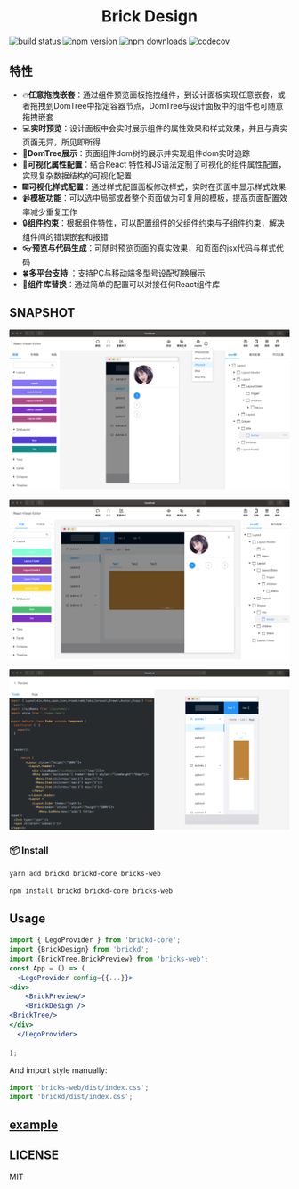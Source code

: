 <h1 align='center'>Brick Design</h1>

[![build status](https://travis-ci.org/brick-design/react-visual-editor.svg?branch=brickd)](https://travis-ci.org/github/brick-design/react-visual-editor)
[![npm version](https://img.shields.io/npm/v/brickd.svg?style=flat-square)](https://www.npmjs.com/package/brickd)
[![npm downloads](https://img.shields.io/npm/dm/brickd.svg?style=flat-square)](https://www.npmjs.com/package/brickd)
[![codecov](https://codecov.io/gh/anye931123/react-visual-editor/branch/brickd/graph/badge.svg)](https://codecov.io/gh/anye931123/react-visual-editor)

## 特性

- :fire:**任意拖拽嵌套**：通过组件预览面板拖拽组件，到设计面板实现任意嵌套，或者拖拽到DomTree中指定容器节点，DomTree与设计面板中的组件也可随意拖拽嵌套
- :computer:**实时预览**：设计面板中会实时展示组件的属性效果和样式效果，并且与真实页面无异，所见即所得
- :christmas_tree:**DomTree展示**：页面组件dom树的展示并实现组件dom实时追踪
- :gift:**可视化属性配置**：结合React 特性和JS语法定制了可视化的组件属性配置，实现复杂数据结构的可视化配置
- :fireworks:**可视化样式配置**：通过样式配置面板修改样式，实时在页面中显示样式效果
- :video_camera:**模板功能**：可以选中局部或者整个页面做为可复用的模板，提高页面配置效率减少重复工作
- :lock:**组件约束**：根据组件特性，可以配置组件的父组件约束与子组件约束，解决组件间的错误嵌套和报错
- :eyeglasses:**预览与代码生成**：可随时预览页面的真实效果，和页面的jsx代码与样式代码
- :four_leaf_clover:**多平台支持** ：支持PC与移动端多型号设配切换展示
- :dvd:**组件库替换**：通过简单的配置可以对接任何React组件库

## SNAPSHOT
![mobile](packages/docs/mobile.png)

![PC](packages/docs/pc.png)

![Code](packages/docs/Code.png)

###  📦 Install
```sh
yarn add brickd brickd-core bricks-web
```

```bash
npm install brickd brickd-core bricks-web
```
## Usage
```jsx
import { LegoProvider } from 'brickd-core';
import {BrickDesign} from 'brickd';
import {BrickTree,BrickPreview} from 'bricks-web';
const App = () => (
  <LegoProvider config={{...}}>
<div>
    <BrickPreview/>
    <BrickDesign />
<BrickTree/>
</div>
  </LegoProvider>

);
```
And import style manually:

```jsx
import 'bricks-web/dist/index.css';
import 'brickd/dist/index.css';
```
## [example](https://github.com/brick-design/brick-design-demo)


## LICENSE

MIT

